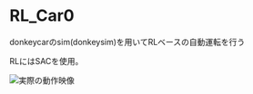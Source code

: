 # RL_Car0
donkeycarのsim(donkeysim)を用いてRLベースの自動運転を行う

RLにはSACを使用。

![実際の動作映像](.readme/20210810033059.gif "gif_data")
